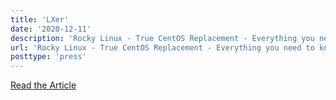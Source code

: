 ```yaml
---
title: 'LXer'
date: '2020-12-11'
description: 'Rocky Linux - True CentOS Replacement - Everything you need to know'
url: 'Rocky Linux - True CentOS Replacement - Everything you need to know'
posttype: 'press'
---
```

[Read the Article](http://lxer.com/module/newswire/view/294731)